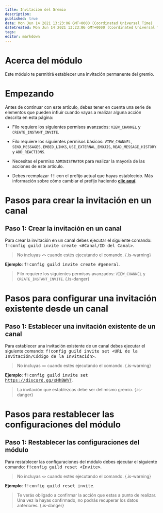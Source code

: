 ```yaml
---
title: Invitación del Gremio
description:
published: true
date: Mon Jun 14 2021 13:23:06 GMT+0000 (Coordinated Universal Time)
dateCreated: Mon Jun 14 2021 13:23:06 GMT+0000 (Coordinated Universal Time)
tags:
editor: markdown
---
```


# Acerca del módulo

Este módulo te permitirá establecer una invitación permanente del gremio.

# Empezando

Antes de continuar con este artículo, debes tener en cuenta una serie de elementos que pueden influir cuando vayas a realizar alguna acción descrita en esta página:

- Filo requiere los siguientes permisos avanzados: ``VIEW_CHANNEL`` y ``CREATE_INSTANT_INVITE``.

- Filo requiere los siguientes permisos básicos: ``VIEW_CHANNEL``, ``SEND_MESSAGES``, ``EMBED_LINKS``, ``USE_EXTERNAL_EMOJIS``, ``READ_MESSAGE_HISTORY`` y ``ADD_REACTIONS``.

- Necesitas el permiso ``ADMINISTRATOR`` para realizar la mayoría de las acciones de este artículo.

- Debes reemplazar <kbd>f!</kbd> con el prefijo actual que hayas establecido. Más información sobre cómo cambiar el prefijo haciendo **[clic aquí](https://wiki.filobot.xyz/es/modules/prefix)**.

# Pasos para crear la invitación en un canal

## **Paso 1**: Crear la invitación en un canal

Para crear la invitación en un canal debes ejecutar el siguiente comando: <kbd>f!config guild invite create \<#Canal/ID del Canal></kbd>.

> No incluyas ``<>`` cuando estés ejecutando el comando.
{.is-warning}

**Ejemplo**: <kbd>f!config guild invite create #general</kbd>.

> Filo requiere los siguientes permisos avanzados: ``VIEW_CHANNEL`` y ``CREATE_INSTANT_INVITE``.
{.is-danger}

# Pasos para configurar una invitación existente desde un canal

## **Paso 1**: Establecer una invitación existente de un canal

Para establecer una invitación existente de un canal debes ejecutar el siguiente comando: <kbd>f!config guild invite set \<URL de la Invitación/Código de la Invitación></kbd>.

> No incluyas ``<>`` cuando estés ejecutando el comando.
{.is-warning}

**Ejemplo**: <kbd>f!config guild invite set https://discord.gg/xHhBWhT</kbd>.

> La invitación que establezcas debe ser del mismo gremio.
{.is-danger}

# Pasos para restablecer las configuraciones del módulo

## **Paso 1**: Restablecer las configuraciones del módulo

Para restablecer las configuraciones del módulo debes ejecutar el siguiente comando: <kbd>f!config guild reset \<Invite></kbd>.

> No incluyas ``<>`` cuando estés ejecutando el comando.
{.is-warning}

**Ejemplo**: <kbd>f!config guild reset invite</kbd>.

> Te verás obligado a confirmar la acción que estas a punto de realizar. Una vez la hayas confirmado, no podrás recuperar los datos anteriores.
{.is-danger}
